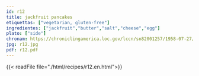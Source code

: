 ```yaml
---
id: r12
title: jackfruit pancakes
etiquettas: ["vegetarian, gluten-free"]
ingredientes: ["jackfruit","butter","salt","cheese","egg"]
plato: ["side"]
chronam: https://chroniclingamerica.loc.gov/lccn/sn82001257/1958-07-27/ed-1/seq-5/
jpg: r12.jpg
pdf: r12.pdf
---
```


{{< readFile file="./html/recipes/r12.en.html">}}